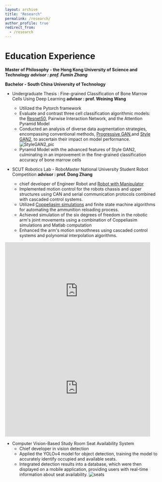 ```yaml
---
layout: archive
title: "Research"
permalink: /research/
author_profile: true
redirect_from:
  - /research
---
```


# Education Experience
**Master of Philosophy - the Hong Kong University of Science and Technology**
  ***advisor : prof. Fumin Zhang***

**Bachelor - South China University of Technology**
- Undergraduate Thesis : Fine-grained Classification of Bone Marrow Cells Using Deep Learning **advisor : prof. Weining Wang**
    - Utilized the Pytorch framework
    - Evaluate and contrast three cell classification algorithmic models: the [Resnet50](https://github.com/EnnisHsu/Cell_Resnet.git), Pairwise Interaction Network, and the Attention Pyramid Model
    - Conducted an analysis of diverse data augmentation strategies, encompassing conventional methods, [Progressive GAN](https://github.com/EnnisHsu/progressive-gan-pytorch.git),and [Style GAN2](https://github.com/EnnisHsu/stylegan2-ada-pytorch.git), to ascertain their impact on model performance.
    ![StyleGAN2_pic](https://ennishsu.github.io/images/StyleGAN2_cell.jpg)
    - Pyramid Model with the advanced features of Style GAN2, culminating in an improvement in the fine-grained classification accuracy of bone marrow cells

- SCUT Robotics Lab - RoboMaster National University Student Robot Competition **advisor : prof. Dong Zhang**
    - chief developer of Engineer Robot and [Robot with Manipulator](https://github.com/EnnisHsu/21_TigerArm/commits/dev/)
    - Implemented motion control for the robots chassis and upper structures using CAN and serial communication protocols combined with cascaded control systems.
    - Utilized [Coppeliasim simulations](https://github.com/EnnisHsu/20_VREP_Engineer.git) and finite state machine algorithms for automating the ammunition reloading process.
    -  Achieved simulation of the six degrees of freedom in the robotic arm's joint movements using a combination of Coppeliasim simulations and Matlab computation
    - Enhanced the arm's motion smoothness using cascaded control systems and polynomial interpolation algorithms.

<iframe src="https://ennishsu.github.io/images/Enginner_Simulation.mp4" width="480" height="320" scrolling="no" border="0" frameborder="no" framespacing="0" allowfullscreen="true"> 
</iframe>

<iframe src="https://ennishsu.github.io/images/Tigery.mp4" width="480" height="320" scrolling="no" border="0" frameborder="no" framespacing="0" allowfullscreen="true"> 
</iframe>

- Computer Vision-Based Study Room Seat Availability System 
    - Chief developer in vision detection
    - Applied the YOLOv4 model for object detection, training the model to accurately identify occupied and available seats.
    - Integrated detection results into a database, which were then displayed on a mobile application, providing users with real-time information about seat availability.
    ![seats](https://ennishsu.github.io/images/seat.png)

<!-- <video width="640" height="480" controls>
  <source id="Engineer" src="https://ennishsu.github.io/images/Enginner_Simulation.mp4" type="video/mp4">
</videos>   -->

<!-- <video width="640" height="480" controls>
  <source id="Tigery" src="https://ennishsu.github.io/images/Tigery.mp4" type="video/mp4">
</videos> -->

